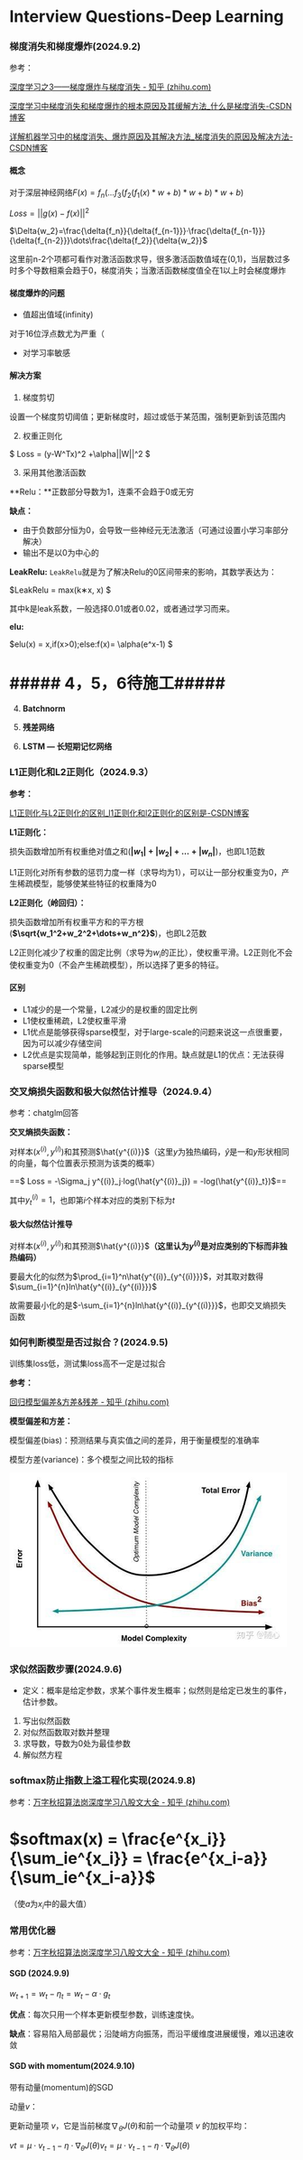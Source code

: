 # Interview Questions-Deep Learning



### 梯度消失和梯度爆炸(2024.9.2)

参考：

[深度学习之3——梯度爆炸与梯度消失 - 知乎 (zhihu.com)](https://zhuanlan.zhihu.com/p/68579467)

[深度学习中梯度消失和梯度爆炸的根本原因及其缓解方法_什么是梯度消失-CSDN博客](https://blog.csdn.net/weixin_46470894/article/details/107145207)

[详解机器学习中的梯度消失、爆炸原因及其解决方法_梯度消失的原因及解决方法-CSDN博客](https://blog.csdn.net/qq_25737169/article/details/78847691)

#### 概念

对于深层神经网络$F(x) = f_n(...f_3(f_2(f_1(x)*w+b)*w+b)*w+b)$

$Loss = || g(x) - f(x) ||^2$

$\Delta{w_2}=\frac{\delta{f_n}}{\delta{f_{n-1}}}·\frac{\delta{f_{n-1}}}{\delta{f_{n-2}}}\dots\frac{\delta{f_2}}{\delta{w_2}}$

这里前n-2个项都可看作对激活函数求导，很多激活函数值域在(0,1)，当层数过多时多个导数相乘会趋于0，梯度消失；当激活函数梯度值全在1以上时会梯度爆炸

#### 梯度爆炸的问题

+ 值超出值域(infinity)

对于16位浮点数尤为严重（



+ 对学习率敏感



#### 解决方案

1. 梯度剪切

设置一个梯度剪切阈值；更新梯度时，超过或低于某范围，强制更新到该范围内



2. 权重正则化

$ Loss = (y-W^Tx)^2 +\alpha||W||^2 $



3. 采用其他激活函数

**Relu：**正数部分导数为1，连乘不会趋于0或无穷

**缺点：**

- 由于负数部分恒为0，会导致一些神经元无法激活（可通过设置小学习率部分解决）
- 输出不是以0为中心的



**LeakRelu:**
`LeakRelu`就是为了解决Relu的0区间带来的影响，其数学表达为：

$LeakRelu = max(k∗x, x) $

其中k是leak系数，一般选择0.01或者0.02，或者通过学习而来。



**elu:**

$elu(x) = x,if(x>0);else:f(x)= \alpha(e^x-1) $



# ##### 4，5，6待施工#####

4. **Batchnorm**









5. **残差网络**





6. **LSTM — 长短期记忆网络**





### L1正则化和L2正则化（2024.9.3）

**参考：**

[L1正则化与L2正则化的区别_l1正则化和l2正则化的区别是-CSDN博客](https://blog.csdn.net/ybdesire/article/details/84946128)

**L1正则化：**

损失函数增加所有权重绝对值之和(**$|w_1|+|w_2|+\dots+|w_n|$**)，也即L1范数



L1正则化对所有参数的惩罚力度一样（求导均为1），可以让一部分权重变为0，产生稀疏模型，能够使某些特征的权重降为0

**L2正则化（岭回归）：**

损失函数增加所有权重平方和的平方根(**$\sqrt{w_1^2+w_2^2+\dots+w_n^2}$**)，也即L2范数

L2正则化减少了权重的固定比例（求导为$w_i$的正比），使权重平滑。L2正则化不会使权重变为0（不会产生稀疏模型），所以选择了更多的特征。

#### 区别

- L1减少的是一个常量，L2减少的是权重的固定比例
- L1使权重稀疏，L2使权重平滑
- L1优点是能够获得sparse模型，对于large-scale的问题来说这一点很重要，因为可以减少存储空间
- L2优点是实现简单，能够起到正则化的作用。缺点就是L1的优点：无法获得sparse模型



### 交叉熵损失函数和极大似然估计推导（2024.9.4）

参考：chatglm回答

**交叉熵损失函数：**

对样本$(x^{(i)},y^{(i)})$和其预测$\hat{y^{(i)}}$（这里$y$为独热编码，$\hat{y}$是一和$y$形状相同的向量，每个位置表示预测为该类的概率）

==$ Loss = -\Sigma_j y^{(i)}_j·log(\hat{y^{(i)}_j}) = -log(\hat{y^{(i)}_t})$==

其中${y^{(i)}_t}=1$，也即第$i$个样本对应的类别下标为$t$

#### 极大似然估计推导

对样本$(x^{(i)},y^{(i)})$和其预测$\hat{y^{(i)}}$**（这里认为$y^{(i)}$是对应类别的下标而非独热编码）**

要最大化的似然为$\prod_{i=1}^n\hat{y^{(i)}_{y^{(i)}}}$，对其取对数得$\sum_{i=1}^{n}ln\hat{y^{(i)}_{y^{(i)}}}$

故需要最小化的是$-\sum_{i=1}^{n}ln\hat{y^{(i)}_{y^{(i)}}}$，也即交叉熵损失函数



### 如何判断模型是否过拟合？(2024.9.5)

训练集loss低，测试集loss高不一定是过拟合

**参考：**

[回归模型偏差&方差&残差 - 知乎 (zhihu.com)](https://zhuanlan.zhihu.com/p/50214504)

**模型偏差和方差：**

模型偏差(bias)：预测结果与真实值之间的差异，用于衡量模型的准确率

模型方差(variance)：多个模型之间比较的指标

![](./assets/bias_and_variance.jpg)



### 求似然函数步骤(2024.9.6)

- 定义：概率是给定参数，求某个事件发生概率；似然则是给定已发生的事件，估计参数。

1. 写出似然函数
2. 对似然函数取对数并整理
3. 求导数，导数为0处为最佳参数
4. 解似然方程



### softmax防止指数上溢工程化实现(2024.9.8)

参考：[万字秋招算法岗深度学习八股文大全 - 知乎 (zhihu.com)](https://zhuanlan.zhihu.com/p/667048896)

# $softmax(x) = \frac{e^{x_i}}{\sum_ie^{x_i}} = \frac{e^{x_i-a}}{\sum_ie^{x_i-a}}$

（使$a$为$x_i$中的最大值）



### 常用优化器

参考：[万字秋招算法岗深度学习八股文大全 - 知乎 (zhihu.com)](https://zhuanlan.zhihu.com/p/667048896)

#### SGD (2024.9.9)

$w_{t+1} = w_t - η_t=w_t-\alpha·g_t$

**优点**：每次只用一个样本更新模型参数，训练速度快。

**缺点**：容易陷入局部最优；沿陡峭方向振荡，而沿平缓维度进展缓慢，难以迅速收敛





#### SGD with momentum(2024.9.10)

带有动量(momentum)的SGD

动量$v$：

更新动量项 $v$，它是当前梯度$∇_θJ(θ)$和前一个动量项 $v$ 的加权平均：

$vt=μ⋅v_{t−1}−η⋅∇_θJ(θ)v_t=μ⋅v_{t−1}−η⋅∇_θJ(θ)$
